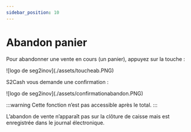 ```yaml
---
sidebar_position: 10
---
```


# Abandon panier

Pour abandonner une vente en cours (un panier), appuyez sur la touche :

<div className="contenaireImg">
    ![logo de seg2inov](./assets/toucheab.PNG)
</div>

S2Cash vous demande une confirmation : 

<div className="contenaireImg">
    ![logo de seg2inov](./assets/confirmationabandon.PNG)
</div>

:::warning
Cette fonction n’est pas accessible après le total. 
:::

L’abandon de vente n’apparaît pas sur la clôture de caisse mais est enregistrée dans le journal électronique. 
